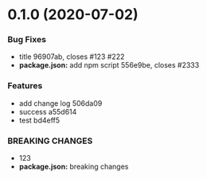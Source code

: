 # 0.1.0 (2020-07-02)


### Bug Fixes

* title 96907ab, closes #123 #222
* **package.json:** add npm script 556e9be, closes #2333


### Features

* add change log 506da09
* success a55d614
* test bd4eff5


### BREAKING CHANGES

* 123
* **package.json:** breaking changes



